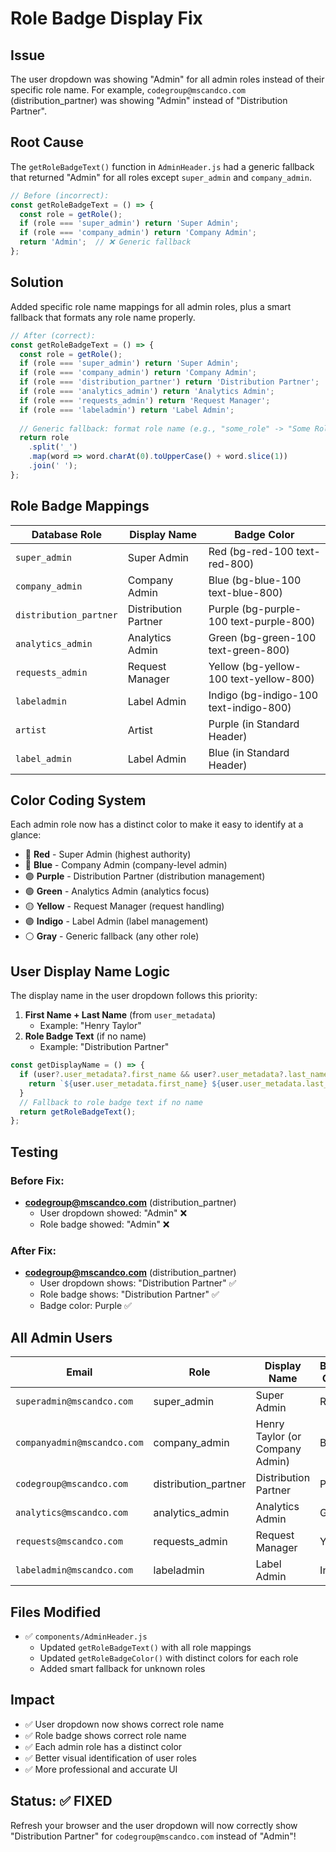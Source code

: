 # Role Badge Display Fix

## Issue
The user dropdown was showing "Admin" for all admin roles instead of their specific role name. For example, `codegroup@mscandco.com` (distribution_partner) was showing "Admin" instead of "Distribution Partner".

## Root Cause
The `getRoleBadgeText()` function in `AdminHeader.js` had a generic fallback that returned "Admin" for all roles except `super_admin` and `company_admin`.

```javascript
// Before (incorrect):
const getRoleBadgeText = () => {
  const role = getRole();
  if (role === 'super_admin') return 'Super Admin';
  if (role === 'company_admin') return 'Company Admin';
  return 'Admin';  // ❌ Generic fallback
};
```

## Solution
Added specific role name mappings for all admin roles, plus a smart fallback that formats any role name properly.

```javascript
// After (correct):
const getRoleBadgeText = () => {
  const role = getRole();
  if (role === 'super_admin') return 'Super Admin';
  if (role === 'company_admin') return 'Company Admin';
  if (role === 'distribution_partner') return 'Distribution Partner';
  if (role === 'analytics_admin') return 'Analytics Admin';
  if (role === 'requests_admin') return 'Request Manager';
  if (role === 'labeladmin') return 'Label Admin';
  
  // Generic fallback: format role name (e.g., "some_role" -> "Some Role")
  return role
    .split('_')
    .map(word => word.charAt(0).toUpperCase() + word.slice(1))
    .join(' ');
};
```

## Role Badge Mappings

| Database Role | Display Name | Badge Color |
|--------------|--------------|-------------|
| `super_admin` | Super Admin | Red (bg-red-100 text-red-800) |
| `company_admin` | Company Admin | Blue (bg-blue-100 text-blue-800) |
| `distribution_partner` | Distribution Partner | Purple (bg-purple-100 text-purple-800) |
| `analytics_admin` | Analytics Admin | Green (bg-green-100 text-green-800) |
| `requests_admin` | Request Manager | Yellow (bg-yellow-100 text-yellow-800) |
| `labeladmin` | Label Admin | Indigo (bg-indigo-100 text-indigo-800) |
| `artist` | Artist | Purple (in Standard Header) |
| `label_admin` | Label Admin | Blue (in Standard Header) |

## Color Coding System

Each admin role now has a distinct color to make it easy to identify at a glance:

- 🔴 **Red** - Super Admin (highest authority)
- 🔵 **Blue** - Company Admin (company-level admin)
- 🟣 **Purple** - Distribution Partner (distribution management)
- 🟢 **Green** - Analytics Admin (analytics focus)
- 🟡 **Yellow** - Request Manager (request handling)
- 🟣 **Indigo** - Label Admin (label management)
- ⚪ **Gray** - Generic fallback (any other role)

## User Display Name Logic

The display name in the user dropdown follows this priority:

1. **First Name + Last Name** (from `user_metadata`)
   - Example: "Henry Taylor"
2. **Role Badge Text** (if no name)
   - Example: "Distribution Partner"

```javascript
const getDisplayName = () => {
  if (user?.user_metadata?.first_name && user?.user_metadata?.last_name) {
    return `${user.user_metadata.first_name} ${user.user_metadata.last_name}`;
  }
  // Fallback to role badge text if no name
  return getRoleBadgeText();
};
```

## Testing

### Before Fix:
- **codegroup@mscandco.com** (distribution_partner)
  - User dropdown showed: "Admin" ❌
  - Role badge showed: "Admin" ❌

### After Fix:
- **codegroup@mscandco.com** (distribution_partner)
  - User dropdown shows: "Distribution Partner" ✅
  - Role badge shows: "Distribution Partner" ✅
  - Badge color: Purple ✅

## All Admin Users

| Email | Role | Display Name | Badge Color |
|-------|------|--------------|-------------|
| `superadmin@mscandco.com` | super_admin | Super Admin | Red |
| `companyadmin@mscandco.com` | company_admin | Henry Taylor (or Company Admin) | Blue |
| `codegroup@mscandco.com` | distribution_partner | Distribution Partner | Purple |
| `analytics@mscandco.com` | analytics_admin | Analytics Admin | Green |
| `requests@mscandco.com` | requests_admin | Request Manager | Yellow |
| `labeladmin@mscandco.com` | labeladmin | Label Admin | Indigo |

## Files Modified
- ✅ `components/AdminHeader.js`
  - Updated `getRoleBadgeText()` with all role mappings
  - Updated `getRoleBadgeColor()` with distinct colors for each role
  - Added smart fallback for unknown roles

## Impact
- ✅ User dropdown now shows correct role name
- ✅ Role badge shows correct role name
- ✅ Each admin role has a distinct color
- ✅ Better visual identification of user roles
- ✅ More professional and accurate UI

## Status: ✅ FIXED

Refresh your browser and the user dropdown will now correctly show "Distribution Partner" for `codegroup@mscandco.com` instead of "Admin"!

